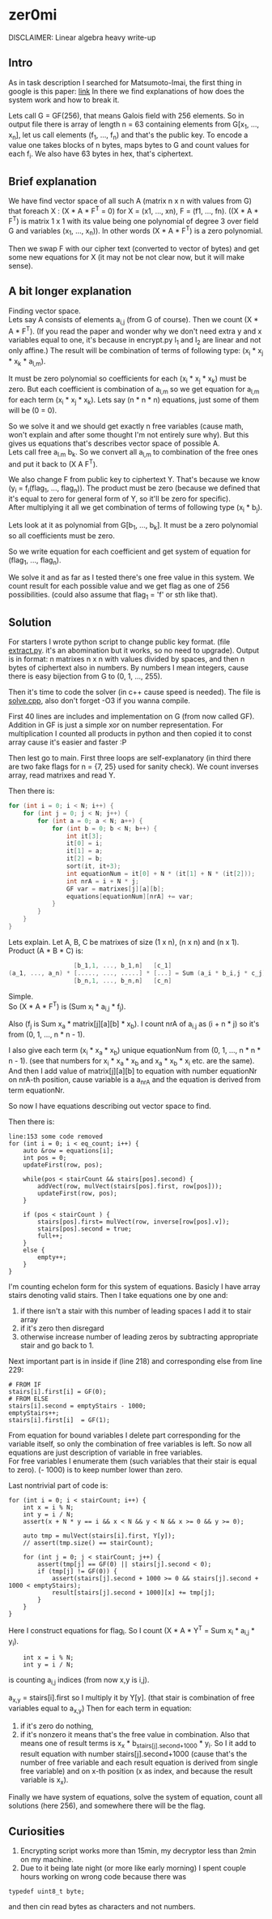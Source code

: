 zer0mi
======

DISCLAIMER: Linear algebra heavy write-up

## Intro

As in task description I searched for Matsumoto-Imai, the first thing in google is this paper:
[link](https://www.springer.com/cda/content/document/cda_downloaddocument/9780387322292-c2.pdf?SGWID=0-0-45-346646-p144472900)
In there we find explanations of how does the system work and how to break it.

Lets call G = GF(256), that means Galois field with 256 elements.
So in output file there is array of length n = 63 containing elements from G[x<sub>1</sub>, ..., x<sub>n</sub>], let us call elements (f<sub>1</sub>, ..., f<sub>n</sub>) and that's the public key.
To encode a value one takes blocks of n bytes, maps bytes to G and count values for each f<sub>i</sub>. We also have 63 bytes in hex, that's ciphertext.

## Brief explanation

We have find vector space of all such A (matrix n x n with values from G) that foreach X : (X * A * F<sup>T</sup> = 0) for X = (x1, ..., xn), F = (f1, ..., fn). ((X * A * F<sup>T</sup>) is matrix 1 x 1 with its value being one polynomial of degree 3 over field G and variables (x<sub>1</sub>, ..., x<sub>n</sub>)). In other words (X * A * F<sup>T</sup>) is a zero polynomial.

Then we swap F with our cipher text (converted to vector of bytes) and get some new equations for X (it may not be not clear now, but it will make sense).

## A bit longer explanation

Finding vector space. <br>
Lets say A consists of elements a<sub>i,j</sub> (from G of course). Then we count (X * A * F<sup>T</sup>). (If you read the paper and wonder why we don't need extra y and x variables equal to one, it's because in encrypt.py l<sub>1</sub> and l<sub>2</sub> are linear and not only affine.) The result will be combination of terms of following type: (x<sub>i</sub> * x<sub>j</sub> * x<sub>k</sub> * a<sub>l,m</sub>).

It must be zero polynomial so coefficients for each (x<sub>i</sub> * x<sub>j</sub> * x<sub>k</sub>) must be zero. But each coefficient is combination of a<sub>l,m</sub> so we get equation for a<sub>l,m</sub> for each term (x<sub>i</sub> * x<sub>j</sub> * x<sub>k</sub>). Lets say (n * n * n) equations, just some of them will be (0 = 0).

So we solve it and we should get exactly n free variables (cause math, won't explain and after some thought I'm not entirely sure why). But this gives us equations that's describes vector space of possible A. <br>
Lets call free a<sub>l.m</sub> b<sub>k</sub>.
So we convert all a<sub>l,m</sub> to combination of the free ones and put it back to (X A F<sup>T</sup>).

We also change F from public key to ciphertext Y. That's because we know (y<sub>i</sub> = f<sub>i</sub>(flag<sub>1</sub>, ..., flag<sub>n</sub>)). The product must be zero (because we defined that it's equal to zero for general form of Y, so it'll be zero for specific). <br>
After multiplying it all we get combination of terms of following type (x<sub>i</sub> * b<sub>j</sub>).

Lets look at it as polynomial from G[b<sub>1</sub>, ..., b<sub>k</sub>]. It must be a zero polynomial so all coefficients must be zero.

So we write equation for each coefficient and get system of equation for (flag<sub>1</sub>, ..., flag<sub>n</sub>).

We solve it and as far as I tested there's one free value in this system. We count result for each possible value and we get flag as one of 256 possibilities. (could also assume that flag<sub>1</sub> = 'f' or sth like that).

## Solution

For starters I wrote python script to change public key format. (file [extract.py](extract.py). it's an abomination but it works, so no need to upgrade).
Output is in format: n matrixes n x n with values divided by spaces, and then n bytes of ciphertext also in numbers.
By numbers I mean integers, cause there is easy bijection from G to (0, 1, ..., 255).

Then it's time to code the solver (in c++ cause speed is needed). The file is [solve.cpp](solve.cpp), also don't forget -O3 if you wanna compile.

First 40 lines are includes and implementation on G (from now called GF).
Addition in GF is just a simple xor on number representation. For multiplication I counted all products in python and then copied it to const array cause it's easier and faster :P

Then lest go to main. First three loops are self-explanatory (in third there are two fake flags for n = {7, 25} used for sanity check). We count inverses array, read matrixes and read Y.

Then there is:
~~~cpp
for (int i = 0; i < N; i++) {
    for (int j = 0; j < N; j++) {
        for (int a = 0; a < N; a++) {
            for (int b = 0; b < N; b++) {
                int it[3];
                it[0] = i;
                it[1] = a;
                it[2] = b;
                sort(it, it+3);
                int equationNum = it[0] + N * (it[1] + N * (it[2]));
                int nrA = i + N * j;
                GF var = matrixes[j][a][b];
                equations[equationNum][nrA] += var;
            }
        }
    }
}
~~~
Lets explain.
Let A, B, C be matrixes of size (1 x n), (n x n) and (n x 1).
Product (A * B * C) is:
~~~cpp
                  [b_1,1, ..., b_1,n]   [c_1]
(a_1, ..., a_n) * [....., ..., .....] * [...] = Sum (a_i * b_i,j * c_j) for i, j in 1, ..., n
                  [b_n,1, ..., b_n,n]   [c_n]
~~~
Simple. <br>
So (X * A * F<sup>T</sup>) is (Sum x<sub>i</sub> * a<sub>i,j</sub> * f<sub>j</sub>).

Also (f<sub>j</sub> is Sum x<sub>a</sub> * matrix[j][a][b] * x<sub>b</sub>). I count nrA of a<sub>i.j</sub> as (i + n * j) so it's from (0, 1, ..., n * n - 1).

I also give each term (x<sub>i</sub> * x<sub>a</sub> * x<sub>b</sub>) unique equationNum from (0, 1, ..., n * n * n - 1).
(see that numbers for x<sub>i</sub> * x<sub>a</sub> * x<sub>b</sub> and x<sub>a</sub> * x<sub>b</sub> * x<sub>i</sub> etc. are the same). <br>
And then I add value of matrix[j][a][b] to equation with number equationNr on nrA-th position, cause variable is a a<sub>nrA</sub> and the equation is derived from term equationNr.

So now I have equations describing out vector space to find.

Then there is:
~~~
line:153 some code removed
for (int i = 0; i < eq_count; i++) {
    auto &row = equations[i];
    int pos = 0;
    updateFirst(row, pos);
   
    while(pos < stairCount && stairs[pos].second) {
        addVect(row, mulVect(stairs[pos].first, row[pos]));
        updateFirst(row, pos);
    }
   
    if (pos < stairCount ) {
        stairs[pos].first= mulVect(row, inverse[row[pos].v]);
        stairs[pos].second = true;
        full++;
    }
    else {
        empty++;
    }
}
~~~
I'm counting echelon form for this system of equations.
Basicly I have array stairs denoting valid stairs.
Then I take equations one by one and:
1. if there isn't a stair with this number of leading spaces I add it to stair array
2. if it's zero then disregard
3. otherwise increase number of leading zeros by subtracting appropriate stair and go back to 1.

Next important part is in inside if (line 218) and corresponding else from line 229:
~~~
# FROM IF
stairs[i].first[i] = GF(0);
# FROM ELSE
stairs[i].second = emptyStairs - 1000;
emptyStairs++;
stairs[i].first[i]  = GF(1);
~~~
From equation for bound variables I delete part corresponding for the variable itself, so only the combination of free variables is left.
So now all equations are just description of variable in free variables. <br>
For free variables I enumerate them (such variables that their stair is equal to zero).
(- 1000) is to keep number lower than zero.

Last nontrivial part of code is:
~~~
for (int i = 0; i < stairCount; i++) {
    int x = i % N;
    int y = i / N;
    assert(x + N * y == i && x < N && y < N && x >= 0 && y >= 0);
   
    auto tmp = mulVect(stairs[i].first, Y[y]);
    // assert(tmp.size() == stairCount);
   
    for (int j = 0; j < stairCount; j++) {
        assert(tmp[j] == GF(0) || stairs[j].second < 0);
        if (tmp[j] != GF(0)) {
            assert(stairs[j].second + 1000 >= 0 && stairs[j].second + 1000 < emptyStairs);
            result[stairs[j].second + 1000][x] += tmp[j];
        }
    }
}
~~~
Here I construct equations for flag<sub>i</sub>.
So I count (X * A * Y<sup>T</sup> = Sum x<sub>i</sub> * a<sub>i,j</sub> * y<sub>i</sub>). <br>
~~~
    int x = i % N;
    int y = i / N;
~~~
is counting a<sub>i,j</sub> indices (from now x,y is i,j).

a<sub>x,y</sub> = stairs[i].first so I multiply it by Y[y]. (that stair is combination of free variables equal to a<sub>x,y</sub>)
Then for each term in equation:
1. if it's zero do nothing,
2. if it's nonzero it means that's the free value in combination. Also that means one of result terms is x<sub>x</sub> * b<sub>stairs[j].second+1000</sub> * y<sub>i</sub>. So I it add to result equation with number stairs[j].second+1000 (cause that's the number of free variable and each result equation is derived from single free variable) and on x-th position (x as index, and because the result variable is x<sub>x</sub>).

Finally we have system of equations, solve the system of equation, count all solutions (here 256), and somewhere there will be the flag.

## Curiosities
1. Encrypting script works more than 15min, my decryptor less than 2min on my machine.
2. Due to it being late night (or more like early morning) I spent couple hours working on wrong code because there was
~~~
typedef uint8_t byte;
~~~
and then cin read bytes as characters and not numbers.
